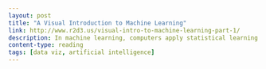 ```yaml
---
layout: post
title: "A Visual Introduction to Machine Learning"
link: http://www.r2d3.us/visual-intro-to-machine-learning-part-1/
description: In machine learning, computers apply statistical learning techniques to automatically identify patterns in data. These techniques can be used to make highly accurate predictions.
content-type: reading
tags: [data viz, artificial intelligence]
---
```

